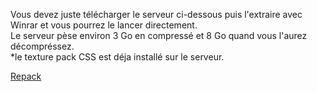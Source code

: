 Vous devez juste télécharger le serveur ci-dessous puis l'extraire  avec Winrar et vous pourrez le lancer directement.<br>
Le serveur pèse environ 3 Go en  compressé et 8 Go quand vous l'aurez décompréssez.<br>
*le texture pack CSS est déja installé sur le serveur.<br>



<a href="https://drive.google.com/open?id=0Bytr1XkwoCJrWGM4M3V6WTVQbTg&authuser=0" title="Serveur" target="_blank">Repack</a> 
